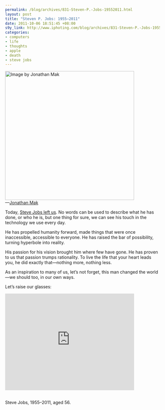 ```yaml
--- 
permalink: /blog/archives/831-Steven-P.-Jobs-19552011.html
layout: post
title: "Steven P. Jobs: 1955–2011"
date: 2011-10-06 18:51:45 +08:00
s9y_link: http://www.iphoting.com/blog/archives/831-Steven-P.-Jobs-19552011.html
categories: 
- computers
- life
- thoughts
- apple
- death
- steve jobs
---
```

<p><img src="http://24.media.tumblr.com/tumblr_lqhr46trpa1qz9917o1_500.png" alt="Image by Jonathan Mak" width="420"><br />
—<a onclick="_gaq.push(['_trackPageview', '/extlink/jmak.tumblr.com/post/9377189056']);"  href="http://jmak.tumblr.com/post/9377189056">Jonathan Mak</a></p>

<p>Today, <a onclick="_gaq.push(['_trackPageview', '/extlink/www.apple.com/stevejobs/']);"  href="http://www.apple.com/stevejobs/">Steve Jobs left us</a>. No words can be used to describe what he has done, or who he is, but one thing for sure, we can see his touch in the technology we use every day.</p>

<p>He has propelled humanity forward, made things that were once inaccessible, accessible to everyone. He has raised the bar of possibility, turning hyperbole into reality.</p>

<p>His passion for his vision brought him where few have gone. He has proven to us that passion trumps rationality. To live the life that your heart leads you, he did exactly that—nothing more, nothing less.</p>

<p>As an inspiration to many of us, let&#8217;s not forget, this man changed the world—we should too, in our own ways.</p>

<p>Let&#8217;s raise our glasses:<br /></p>

<iframe width="420" height="315" src="http://www.youtube-nocookie.com/embed/8rwsuXHA7RA?rel=0" frameborder="0" allowfullscreen></iframe>

<p><br />
Steve Jobs, 1955–2011, aged 56.</p>
